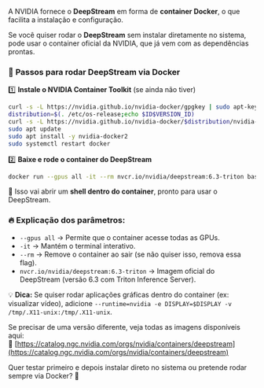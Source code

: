 A NVIDIA fornece o **DeepStream** em forma de **container Docker**, o que facilita a instalação e configuração.  

Se você quiser rodar o **DeepStream** sem instalar diretamente no sistema, pode usar o container oficial da NVIDIA, que já vem com as dependências prontas.  

### 🚀 **Passos para rodar DeepStream via Docker**  

1️⃣ **Instale o NVIDIA Container Toolkit** (se ainda não tiver)  
```bash
curl -s -L https://nvidia.github.io/nvidia-docker/gpgkey | sudo apt-key add -
distribution=$(. /etc/os-release;echo $ID$VERSION_ID)
curl -s -L https://nvidia.github.io/nvidia-docker/$distribution/nvidia-docker.list | sudo tee /etc/apt/sources.list.d/nvidia-docker.list
sudo apt update
sudo apt install -y nvidia-docker2
sudo systemctl restart docker
```

2️⃣ **Baixe e rode o container do DeepStream**  
```bash
docker run --gpus all -it --rm nvcr.io/nvidia/deepstream:6.3-triton bash
```
📌 Isso vai abrir um **shell dentro do container**, pronto para usar o DeepStream.  

### 🔥 **Explicação dos parâmetros:**  
- `--gpus all` → Permite que o container acesse todas as GPUs.  
- `-it` → Mantém o terminal interativo.  
- `--rm` → Remove o container ao sair (se não quiser isso, remova essa flag).  
- `nvcr.io/nvidia/deepstream:6.3-triton` → Imagem oficial do DeepStream (versão 6.3 com Triton Inference Server).  

💡 **Dica:** Se quiser rodar aplicações gráficas dentro do container (ex: visualizar vídeo), adicione `--runtime=nvidia -e DISPLAY=$DISPLAY -v /tmp/.X11-unix:/tmp/.X11-unix`.  

Se precisar de uma versão diferente, veja todas as imagens disponíveis aqui:  
🔗 [https://catalog.ngc.nvidia.com/orgs/nvidia/containers/deepstream](https://catalog.ngc.nvidia.com/orgs/nvidia/containers/deepstream)  

Quer testar primeiro e depois instalar direto no sistema ou pretende rodar sempre via Docker? 🚀